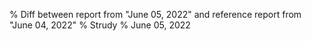 % Diff between report from "June 05, 2022" and reference report from "June 04, 2022"
% Strudy
% June 05, 2022


